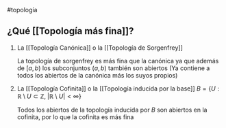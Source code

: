#topología 

## ¿Qué [[Topología más fina]]?

1. La [[Topología Canónica]] o la [[Topología de Sorgenfrey]]
	
	La topología de sorgenfrey es más fina que la canónica ya que además de $[a,b)$ los subconjuntos $(a,b)$ también son abiertos (Ya contiene a todos los abiertos de la canónica más los suyos propios)

2. La [[Topología Cofinita]] o la [[Topología inducida por la base]] $B=\{U:\mathbb{R} \setminus U \subset \mathbb{Z}, \; |\mathbb{R} \setminus U| < \infty\}$

	Todos los abiertos de la topología inducida por $B$ son abiertos en la cofinita, por lo que la cofinita es más fina